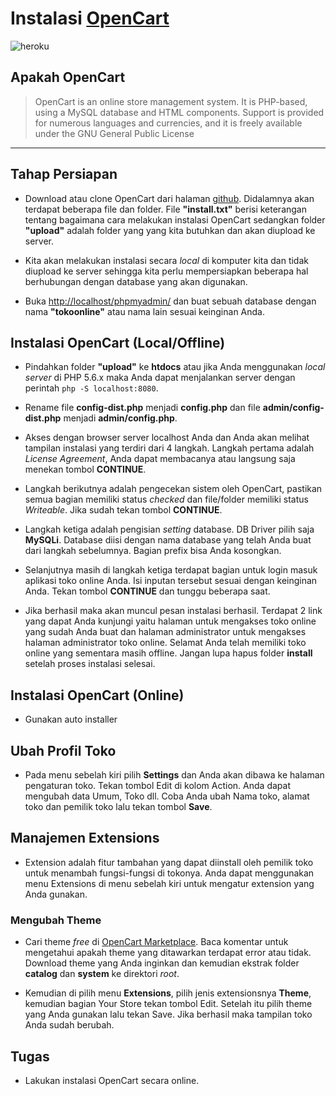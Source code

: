 # Instalasi [OpenCart](https://www.opencart.com/)

![heroku](http://i1380.photobucket.com/albums/ah186/nazir579/heroku_zpsi67el12a.png "heroku.com")

## Apakah OpenCart

> OpenCart is an online store management system. It is PHP-based, using a MySQL database and HTML components. Support is provided for numerous languages and currencies, and it is freely available under the GNU General Public License

---

## Tahap Persiapan
* Download atau clone OpenCart dari halaman [github](https://github.com/opencart/opencart). Didalamnya akan terdapat beberapa file dan  folder. File __"install.txt"__ berisi keterangan tentang bagaimana cara melakukan instalasi OpenCart sedangkan folder __"upload"__ adalah folder yang yang kita butuhkan dan akan diupload ke server.

* Kita akan melakukan instalasi secara _local_ di komputer kita dan tidak diupload ke server sehingga kita perlu mempersiapkan beberapa hal berhubungan dengan database yang akan digunakan.

* Buka [http://localhost/phpmyadmin/](http://localhost/phpmyadmin/) dan buat sebuah database dengan nama __"tokoonline"__ atau nama lain sesuai keinginan Anda.

## Instalasi OpenCart (Local/Offline)

* Pindahkan folder __"upload"__ ke __htdocs__ atau jika Anda menggunakan _local server_ di PHP 5.6.x maka Anda dapat menjalankan server dengan perintah ```php -S localhost:8080```.

* Rename file __config-dist.php__ menjadi __config.php__ dan file __admin/config-dist.php__ menjadi __admin/config.php__.

* Akses dengan browser server localhost Anda dan Anda akan melihat tampilan instalasi yang terdiri dari 4 langkah. Langkah pertama adalah _License Agreement_, Anda dapat membacanya atau langsung saja menekan tombol __CONTINUE__.

* Langkah berikutnya adalah pengecekan sistem oleh OpenCart, pastikan semua bagian memiliki status _checked_ dan file/folder memiliki status _Writeable_. Jika sudah tekan tombol __CONTINUE__.

* Langkah ketiga adalah pengisian _setting_ database. DB Driver pilih saja __MySQLi__. Database diisi dengan nama database yang telah Anda buat dari langkah sebelumnya. Bagian prefix bisa Anda kosongkan.

* Selanjutnya masih di langkah ketiga terdapat bagian untuk login masuk aplikasi toko online Anda. Isi inputan tersebut sesuai dengan keinginan Anda. Tekan tombol __CONTINUE__ dan tunggu beberapa saat.

* Jika berhasil maka akan muncul pesan instalasi berhasil. Terdapat 2 link yang dapat Anda kunjungi yaitu halaman untuk mengakses toko online yang sudah Anda buat dan halaman administrator untuk mengakses halaman administrator toko online. Selamat Anda telah memiliki toko online yang sementara masih offline. Jangan lupa hapus folder __install__ setelah proses instalasi selesai.

## Instalasi OpenCart (Online)

* Gunakan auto installer

## Ubah Profil Toko

* Pada menu sebelah kiri pilih __Settings__ dan Anda akan dibawa ke halaman pengaturan toko. Tekan tombol Edit di kolom Action. Anda dapat mengubah data Umum, Toko dll. Coba Anda ubah Nama toko, alamat toko dan pemilik toko lalu tekan tombol __Save__.

## Manajemen Extensions

* Extension adalah fitur tambahan yang dapat diinstall oleh pemilik toko untuk menambah fungsi-fungsi di tokonya. Anda dapat menggunakan menu Extensions di menu sebelah kiri untuk mengatur extension yang Anda gunakan.

### Mengubah Theme

* Cari theme _free_ di [OpenCart Marketplace](https://www.opencart.com/index.php?route=marketplace/extension&filter_category_id=1&filter_license=free). Baca komentar untuk mengetahui apakah theme yang ditawarkan terdapat error atau tidak. Download theme yang Anda inginkan dan kemudian ekstrak folder __catalog__ dan __system__ ke direktori _root_. 

* Kemudian di pilih menu __Extensions__, pilih jenis extensionsnya __Theme__, kemudian bagian Your Store tekan tombol Edit. Setelah itu pilih theme yang Anda gunakan lalu tekan Save. Jika berhasil maka tampilan toko Anda sudah berubah.

## Tugas

* Lakukan instalasi OpenCart secara online.





 